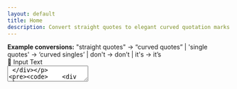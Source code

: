 ```yaml
---
layout: default
title: Home
description: Convert straight quotes to elegant curved quotation marks with our smart punctuation converter
---
```


<div class="hero-section">
    <div class="container">
        <div class="quote-examples">
            <strong>Example conversions:</strong> 
            "straight quotes" → &#8220;curved quotes&#8221; |
            'single quotes' → &#8216;curved singles&#8217; |
            don't → don&#8217;t |
            it's → it&#8217;s
        </div>
    </div>
</div>

<div class="app-container">
    <div class="converter-section">
        <div class="textarea-container">
            <div class="textarea-header input-header">
                📝 Input Text
            </div>
            <textarea 
                id="inputText" 
                placeholder="Paste or type your text with mixed quotation marks here...

Example:
He said, 'I don't think &quot;smart quotes&quot; are being used properly in this text.' She replied, 'You're right! Let's fix that.'"
            ></textarea>
        </div>

        <div class="textarea-container">
            <div class="textarea-header output-header">
                ✨ Smartened Output
            </div>
            <textarea 
                id="outputText" 
                placeholder="Your converted text with smart quotes will appear here..."
                readonly
            ></textarea>
        </div>
    </div>

    <div class="button-container">
        <button id="smartenButton" class="smarten-btn">
            Smarten Punctuation
        </button>
        <div class="stats" id="stats"></div>
    </div>
</div>
